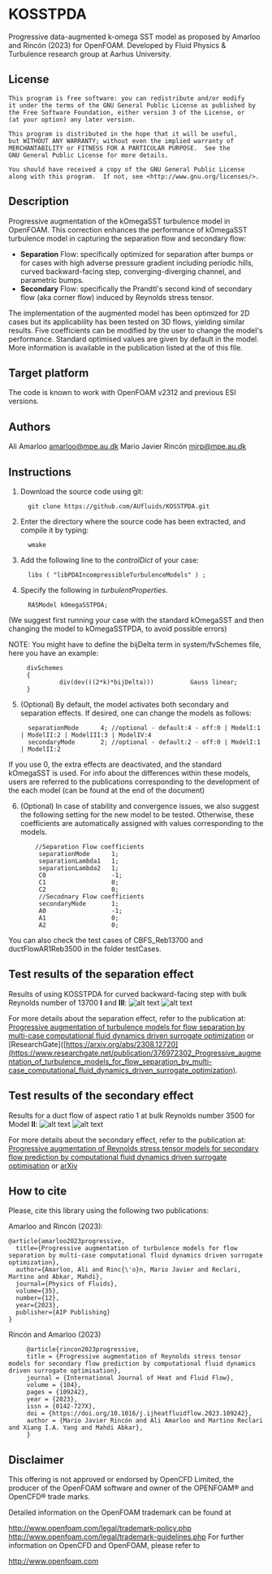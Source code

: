 # KOSSTPDA
Progressive data-augmented k-omega SST model
as proposed by Amarloo and Rincón (2023) for OpenFOAM.
Developed by Fluid Physics & Turbulence research group at Aarhus University.


## License
    This program is free software: you can redistribute and/or modify
    it under the terms of the GNU General Public License as published by
    the Free Software Foundation, either version 3 of the License, or
    (at your option) any later version.

    This program is distributed in the hope that it will be useful,
    but WITHOUT ANY WARRANTY; without even the implied warranty of
    MERCHANTABILITY or FITNESS FOR A PARTICULAR PURPOSE.  See the
    GNU General Public License for more details.

    You should have received a copy of the GNU General Public License
    along with this program.  If not, see <http://www.gnu.org/licenses/>.

## Description
Progressive augmentation of the kOmegaSST turbulence model in OpenFOAM.
This correction enhances the performance of kOmegaSST turbulence model in 
capturing the separation flow and secondary flow:
- **Separation** Flow: specifically optimized for separation after bumps or for cases with high adverse pressure gradient
  including periodic hills, curved backward-facing step, converging-diverging channel, and parametric bumps.
- **Secondary** Flow: specifically the Prandtl's second kind of secondary flow (aka corner flow) induced by Reynolds stress tensor.


 
The implementation of the augmented model has been optimized for 2D cases but 
its applicability has been tested on 3D flows, yielding similar results.
Five coefficients can be modified by the user to change the model's performance. 
Standard optimised values are given by default in the model.
More information is available in the publication listed at the of this file.

## Target platform
The code is known to work with OpenFOAM v2312 and previous ESI versions.

## Authors
Ali Amarloo <amarloo@mpe.au.dk>
Mario Javier Rincón <mjrp@mpe.au.dk>

## Instructions

1. Download the source code using git:

         git clone https://github.com/AUfluids/KOSSTPDA.git

2. Enter the directory where the source code has been extracted, and compile it by typing: 

         wmake

3. Add the following line to the _controlDict_ of your case:

         libs ( "libPDAIncompressibleTurbulenceModels" ) ;

4. Specify the following in _turbulentProperties_.

         RASModel kOmegaSSTPDA;
   
(We suggest first running your case with the standard kOmegaSST and then changing the model to kOmegaSSTPDA, to avoid possible errors)

NOTE: You might have to define the bijDelta term in system/fvSchemes file, here you have an example:

         divSchemes
         {
                  div(dev(((2*k)*bijDelta)))          Gauss linear;
         }

5. (Optional) By default, the model activates both secondary and separation effects. If desired, one can change the models as follows: 

         separationMode      4; //optional - default:4 - off:0 | ModelI:1 | ModelII:2 | ModelIII:3 | ModelIV:4
         secondaryMode       2; //optional - default:2 - off:0 | ModelI:1 | ModelII:2
   
If you use 0, the extra effects are deactivated, and the standard kOmegaSST is used.
For info about the differences within these models, users are referred to the publications corresponding to the development of the each model (can be found at the end of the document)
   
6. (Optional) In case of stability and convergence issues, we also suggest the following setting for the new model to be tested.
   Otherwise, these coefficients are automatically assigned with values corresponding to the models. 

           //Separation Flow coefficients
            separationMode      1; 
            separationLambda1   1;              
            separationLambda2   1;              
            C0                  -1;             
            C1                  0;             
            C2                  0;             
            //Secodnary Flow coefficients
            secondaryMode       1; 
            A0                  -1;             
            A1                  0;              
            A2                  0;             



You can also check the test cases of CBFS_Reb13700 and ductFlowAR1Reb3500 in the folder testCases.

## Test results of the separation effect

Results of using KOSSTPDA for curved backward-facing step with bulk Reynolds number of 13700 **I** and **III**:
![alt text](https://github.com/AUfluids/KOSSTPDA/blob/main/testCases/CBFS_Reb13700/contours_comparisonCBFS.png)
![alt text](https://github.com/AUfluids/KOSSTPDA/blob/main/testCases/CBFS_Reb13700/quantitative_comparison_CBFS.png)

For more details about the separation effect, refer to the publication at: 
[Progressive augmentation of turbulence models for flow separation by multi-case computational fluid dynamics driven surrogate optimization](https://doi.org/10.1063/5.0174470)
or [ResearchGate]([https://arxiv.org/abs/2308.12720](https://www.researchgate.net/publication/376972302_Progressive_augmentation_of_turbulence_models_for_flow_separation_by_multi-case_computational_fluid_dynamics_driven_surrogate_optimization).


## Test results of the secondary effect

Results for a duct flow of aspect ratio 1 at bulk Reynolds number 3500 for Model **II**:
![alt text](https://github.com/AUfluids/KOSSTPDA/blob/main/testCases/ductFlowAR1Reb3500/SD_u.png)
![alt text](https://github.com/AUfluids/KOSSTPDA/blob/main/testCases/ductFlowAR1Reb3500/SD_profiles.png)

For more details about the secondary effect, refer to the publication at: 
[Progressive augmentation of Reynolds stress tensor models for secondary flow prediction by computational fluid dynamics driven surrogate optimisation](https://doi.org/10.1016/j.ijheatfluidflow.2023.109242)
or [arXiv](https://arxiv.org/abs/2308.12720)

## How to cite
Please, cite this library using the following two publications: 

Amarloo and Rincón (2023):

    @article{amarloo2023progressive,
      title={Progressive augmentation of turbulence models for flow separation by multi-case computational fluid dynamics driven surrogate optimization},
      author={Amarloo, Ali and Rinc{\'o}n, Mario Javier and Reclari, Martino and Abkar, Mahdi},
      journal={Physics of Fluids},
      volume={35},
      number={12},
      year={2023},
      publisher={AIP Publishing}
    }

Rincón and Amarloo (2023)

         @article{rincon2023progressive,
         title = {Progressive augmentation of Reynolds stress tensor models for secondary flow prediction by computational fluid dynamics driven surrogate optimisation},
         journal = {International Journal of Heat and Fluid Flow},
         volume = {104},
         pages = {109242},
         year = {2023},
         issn = {0142-727X},
         doi = {https://doi.org/10.1016/j.ijheatfluidflow.2023.109242},
         author = {Mario Javier Rincón and Ali Amarloo and Martino Reclari and Xiang I.A. Yang and Mahdi Abkar},
         }


## Disclaimer
This offering is not approved or endorsed by OpenCFD Limited, the producer of the OpenFOAM software and owner of the OPENFOAM® and OpenCFD® trade marks.

Detailed information on the OpenFOAM trademark can be found at

http://www.openfoam.com/legal/trademark-policy.php
http://www.openfoam.com/legal/trademark-guidelines.php
For further information on OpenCFD and OpenFOAM, please refer to

http://www.openfoam.com
